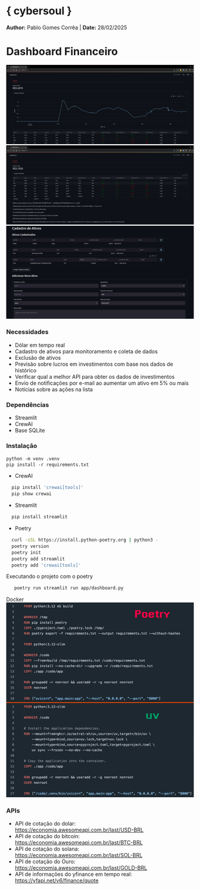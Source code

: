 # { cybersoul } 
**Author:** Pablo Gomes Corrêa | 
**Date:** 28/02/2025


# Dashboard Financeiro

![img_1.png](img_1.png)
![img_2.png](img_2.png)
![img_3.png](img_3.png)

### Necessidades
- Dólar em tempo real
- Cadastro de ativos para monitoramento e coleta de dados
- Exclusão de ativos
- Previsão sobre lucros em investimentos com base nos dados de histórico
- Verificar qual a melhor API para obter os dados de investimentos
- Envio de notificações por e-mail ao aumentar um ativo em 5% ou mais
- Notícias sobre as ações na lista

### Dependências
- Streamlit
- CrewAI
- Base SQLite

### Instalação
```
python -m venv .venv
pip install -r requirements.txt
```

- CrewAI
```bash
  pip install 'crewai[tools]'
  pip show crewai
```

- Streamlit
```bash
  pip install streamlit
```

- Poetry
```bash
  curl -sSL https://install.python-poetry.org | python3 -
  poetry version
  poetry init
  poetry add streamlit
  poetry add 'crewai[tools]'
```

Executando o projeto com o poetry
```bash
   poetry run streamlit run app/dashboard.py
```

Docker
![img.png](img.png)

### APIs
- API de cotação do dolar: https://economia.awesomeapi.com.br/last/USD-BRL
- API de cotação do bitcoin: https://economia.awesomeapi.com.br/last/BTC-BRL
- API de cotação do solana: https://economia.awesomeapi.com.br/last/SOL-BRL
- API de cotação do Ouro: https://economia.awesomeapi.com.br/last/GOLD-BRL
- API de informações do yfinance em tempo real: https://yfapi.net/v6/finance/quote
